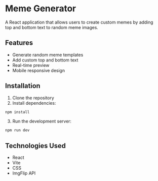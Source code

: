 # Meme Generator

A React application that allows users to create custom memes by adding top and bottom text to random meme images.

## Features

- Generate random meme templates
- Add custom top and bottom text
- Real-time preview
- Mobile responsive design

## Installation

1. Clone the repository
2. Install dependencies:

```bash
npm install
```

3. Run the development server:

```bash
npm run dev
```

## Technologies Used

- React
- Vite
- CSS
- ImgFlip API
